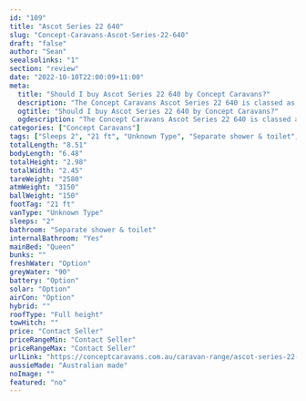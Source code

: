 ```yaml
---
id: "109"
title: "Ascot Series 22 640"
slug: "Concept-Caravans-Ascot-Series-22-640"
draft: "false"
author: "Sean"
seealsolinks: "1"
section: "review"
date: "2022-10-10T22:00:09+11:00"
meta:
  title: "Should I buy Ascot Series 22 640 by Concept Caravans?"
  description: "The Concept Caravans Ascot Series 22 640 is classed as Unknown Type, and sleeps 2 people. It is Australian made and comes in at 21 ft. It generally has Separate shower & toilet."
  ogtitle: "Should I buy Ascot Series 22 640 by Concept Caravans?"
  ogdescription: "The Concept Caravans Ascot Series 22 640 is classed as Unknown Type, and sleeps 2 people. It is Australian made and comes in at 21 ft. It generally has Separate shower & toilet."
categories: ["Concept Caravans"]
tags: ["Sleeps 2", "21 ft", "Unknown Type", "Separate shower & toilet", "Full height", "Price Unknown", "Australian made"]
totalLength: "8.51"
bodyLength: "6.48"
totalHeight: "2.98"
totalWidth: "2.45"
tareWeight: "2580"
atmWeight: "3150"
ballWeight: "150"
footTag: "21 ft"
vanType: "Unknown Type"
sleeps: "2"
bathroom: "Separate shower & toilet"
internalBathroom: "Yes"
mainBed: "Queen"
bunks: ""
freshWater: "Option"
greyWater: "90"
battery: "Option"
solar: "Option"
airCon: "Option"
hybrid: ""
roofType: "Full height"
towHitch: ""
price: "Contact Seller"
priceRangeMin: "Contact Seller"
priceRangeMax: "Contact Seller"
urlLink: "https://conceptcaravans.com.au/caravan-range/ascot-series-22-640/"
aussieMade: "Australian made"
noImage: ""
featured: "no"
---
```

